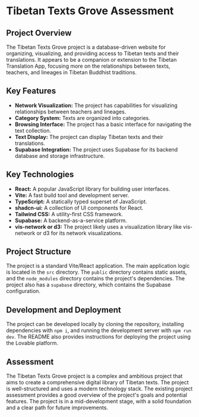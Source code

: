 # Tibetan Texts Grove Assessment

## Project Overview

The Tibetan Texts Grove project is a database-driven website for organizing, visualizing, and providing access to Tibetan texts and their translations. It appears to be a companion or extension to the Tibetan Translation App, focusing more on the relationships between texts, teachers, and lineages in Tibetan Buddhist traditions.

## Key Features

- **Network Visualization:** The project has capabilities for visualizing relationships between teachers and lineages.
- **Category System:** Texts are organized into categories.
- **Browsing Interface:** The project has a basic interface for navigating the text collection.
- **Text Display:** The project can display Tibetan texts and their translations.
- **Supabase Integration:** The project uses Supabase for its backend database and storage infrastructure.

## Key Technologies

- **React:** A popular JavaScript library for building user interfaces.
- **Vite:** A fast build tool and development server.
- **TypeScript:** A statically typed superset of JavaScript.
- **shadcn-ui:** A collection of UI components for React.
- **Tailwind CSS:** A utility-first CSS framework.
- **Supabase:** A backend-as-a-service platform.
- **vis-network or d3:** The project likely uses a visualization library like vis-network or d3 for its network visualizations.

## Project Structure

The project is a standard Vite/React application. The main application logic is located in the `src` directory. The `public` directory contains static assets, and the `node_modules` directory contains the project's dependencies. The project also has a `supabase` directory, which contains the Supabase configuration.

## Development and Deployment

The project can be developed locally by cloning the repository, installing dependencies with `npm i`, and running the development server with `npm run dev`. The README also provides instructions for deploying the project using the Lovable platform.

## Assessment

The Tibetan Texts Grove project is a complex and ambitious project that aims to create a comprehensive digital library of Tibetan texts. The project is well-structured and uses a modern technology stack. The existing project assessment provides a good overview of the project's goals and potential features. The project is in a mid-development stage, with a solid foundation and a clear path for future improvements.
